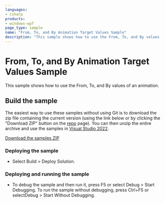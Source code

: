 ```yaml
---
languages:
- csharp
products:
- windows-wpf
page_type: sample
name: "From, To, and By Animation Target Values Sample"        
description: "This sample shows how to use the From, To, and By values of an animation."
---
```


# From, To, and By Animation Target Values Sample
This sample shows how to use the From, To, and By values of an animation.

## Build the sample
The easiest way to use these samples without using Git is to download the zip file containing the current version (using the link below or by clicking the "Download ZIP" button on the [repo](https://github.com/microsoft/WPF-Samples?tab=readme-ov-file) page). You can then unzip the entire archive and use the samples in [Visual Studio 2022](https://www.visualstudio.com/wpf-vs).

[Download the samples ZIP](../../archive/main.zip)

### Deploying the sample
- Select Build > Deploy Solution. 

### Deploying and running the sample
- To debug the sample and then run it, press F5 or select Debug >  Start Debugging. To run the sample without debugging, press Ctrl+F5 or selectDebug > Start Without Debugging. 


